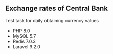 ## Exchange rates of Central Bank

Test task for daily obtaining currency values

- PHP 8.0
- MySQL 5.7
- Redis 7.0.3
- Laravel 9.2.0
